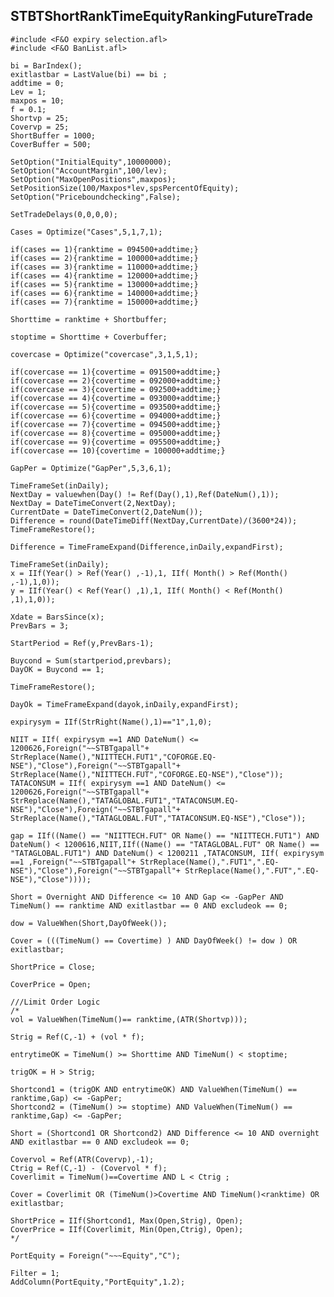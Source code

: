 ## STBTShortRankTimeEquityRankingFutureTrade

    #include <F&O expiry selection.afl>
    #include <F&O BanList.afl>

    bi = BarIndex();
    exitlastbar = LastValue(bi) == bi ; 
    addtime = 0;
    Lev = 1;
    maxpos = 10;
    f = 0.1;
    Shortvp = 25;
    Covervp = 25;
    ShortBuffer = 1000;
    CoverBuffer = 500;

    SetOption("InitialEquity",10000000);
    SetOption("AccountMargin",100/lev);
    SetOption("MaxOpenPositions",maxpos);
    SetPositionSize(100/Maxpos*lev,spsPercentOfEquity);
    SetOption("Priceboundchecking",False);

    SetTradeDelays(0,0,0,0);

    Cases = Optimize("Cases",5,1,7,1);

    if(cases == 1){ranktime = 094500+addtime;}
    if(cases == 2){ranktime = 100000+addtime;}
    if(cases == 3){ranktime = 110000+addtime;}
    if(cases == 4){ranktime = 120000+addtime;}
    if(cases == 5){ranktime = 130000+addtime;}
    if(cases == 6){ranktime = 140000+addtime;}
    if(cases == 7){ranktime = 150000+addtime;}

    Shorttime = ranktime + Shortbuffer;

    stoptime = Shorttime + Coverbuffer;

    covercase = Optimize("covercase",3,1,5,1);

    if(covercase == 1){covertime = 091500+addtime;}
    if(covercase == 2){covertime = 092000+addtime;}
    if(covercase == 3){covertime = 092500+addtime;}
    if(covercase == 4){covertime = 093000+addtime;}
    if(covercase == 5){covertime = 093500+addtime;}
    if(covercase == 6){covertime = 094000+addtime;}
    if(covercase == 7){covertime = 094500+addtime;}
    if(covercase == 8){covertime = 095000+addtime;}
    if(covercase == 9){covertime = 095500+addtime;}
    if(covercase == 10){covertime = 100000+addtime;}

    GapPer = Optimize("GapPer",5,3,6,1);

    TimeFrameSet(inDaily);
    NextDay = valuewhen(Day() != Ref(Day(),1),Ref(DateNum(),1));
    NextDay = DateTimeConvert(2,NextDay);
    CurrentDate = DateTimeConvert(2,DateNum());
    Difference = round(DateTimeDiff(NextDay,CurrentDate)/(3600*24));
    TimeFrameRestore();

    Difference = TimeFrameExpand(Difference,inDaily,expandFirst);

    TimeFrameSet(inDaily);
    x = IIf(Year() > Ref(Year() ,-1),1, IIf( Month() > Ref(Month() ,-1),1,0));
    y = IIf(Year() < Ref(Year() ,1),1, IIf( Month() < Ref(Month() ,1),1,0));

    Xdate = BarsSince(x);
    PrevBars = 3;

    StartPeriod = Ref(y,PrevBars-1);

    Buycond = Sum(startperiod,prevbars);
    DayOK = Buycond == 1;

    TimeFrameRestore();

    DayOk = TimeFrameExpand(dayok,inDaily,expandFirst);

    expirysym = IIf(StrRight(Name(),1)=="1",1,0);

    NIIT = IIf( expirysym ==1 AND DateNum() <= 1200626,Foreign("~~STBTgapall"+ StrReplace(Name(),"NIITTECH.FUT1","COFORGE.EQ-NSE"),"Close"),Foreign("~~STBTgapall"+ StrReplace(Name(),"NIITTECH.FUT","COFORGE.EQ-NSE"),"Close"));
    TATACONSUM = IIf( expirysym ==1 AND DateNum() <= 1200626,Foreign("~~STBTgapall"+ StrReplace(Name(),"TATAGLOBAL.FUT1","TATACONSUM.EQ-NSE"),"Close"),Foreign("~~STBTgapall"+ StrReplace(Name(),"TATAGLOBAL.FUT","TATACONSUM.EQ-NSE"),"Close"));

    gap = IIf((Name() == "NIITTECH.FUT" OR Name() == "NIITTECH.FUT1") AND DateNum() < 1200616,NIIT,IIf((Name() == "TATAGLOBAL.FUT" OR Name() == "TATAGLOBAL.FUT1") AND DateNum() < 1200211 ,TATACONSUM, IIf( expirysym ==1 ,Foreign("~~STBTgapall"+ StrReplace(Name(),".FUT1",".EQ-NSE"),"Close"),Foreign("~~STBTgapall"+ StrReplace(Name(),".FUT",".EQ-NSE"),"Close"))));

    Short = Overnight AND Difference <= 10 AND Gap <= -GapPer AND TimeNum() == ranktime AND exitlastbar == 0 AND excludeok == 0;

    dow = ValueWhen(Short,DayOfWeek());

    Cover = (((TimeNum() == Covertime) ) AND DayOfWeek() != dow ) OR exitlastbar;

    ShortPrice = Close;

    CoverPrice = Open;

    ///Limit Order Logic
    /*
    vol = ValueWhen(TimeNum()== ranktime,(ATR(Shortvp))); 

    Strig = Ref(C,-1) + (vol * f); 

    entrytimeOK = TimeNum() >= Shorttime AND TimeNum() < stoptime;  

    trigOK = H > Strig; 

    Shortcond1 = (trigOK AND entrytimeOK) AND ValueWhen(TimeNum() == ranktime,Gap) <= -GapPer; 
    Shortcond2 = (TimeNum() >= stoptime) AND ValueWhen(TimeNum() == ranktime,Gap) <= -GapPer; 

    Short = (Shortcond1 OR Shortcond2) AND Difference <= 10 AND overnight AND exitlastbar == 0 AND excludeok == 0; 

    Covervol = Ref(ATR(Covervp),-1);
    Ctrig = Ref(C,-1) - (Covervol * f);
    Coverlimit = TimeNum()==Covertime AND L < Ctrig ;

    Cover = Coverlimit OR (TimeNum()>Covertime AND TimeNum()<ranktime) OR exitlastbar;

    ShortPrice = IIf(Shortcond1, Max(Open,Strig), Open); 
    CoverPrice = IIf(Coverlimit, Min(Open,Ctrig), Open); 
    */

    PortEquity = Foreign("~~~Equity","C");

    Filter = 1;
    AddColumn(PortEquity,"PortEquity",1.2);

